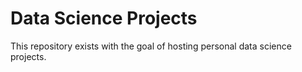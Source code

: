 # Data Science Projects

This repository exists with the goal of hosting personal data science projects.
